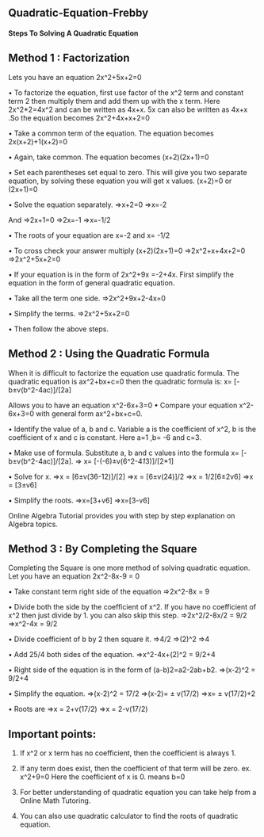 ## Quadratic-Equation-Frebby

####  Steps To Solving A Quadratic Equation

## Method 1 : Factorization
Lets you have an equation 2x^2+5x+2=0

• To factorize the equation, first use factor of the x^2 term and constant term 2 then multiply them and add them up with the x term.
Here 2x^2*2=4x^2 and can be written as 4x+x. 5x can also be written as 4x+x .So the equation becomes 2x^2+4x+x+2=0

• Take a common term of the equation. The equation becomes 2x(x+2)+1(x+2)=0

• Again, take common. The equation becomes (x+2)(2x+1)=0

• Set each parentheses set equal to zero. This will give you two separate equation, by solving these equation you will get x values.
(x+2)=0 or (2x+1)=0

• Solve the equation separately.
=>x+2=0
=>x=-2

And
=>2x+1=0
=>2x=-1
=>x=-1/2

• The roots of your equation are x=-2 and x= -1/2

• To cross check your answer multiply (x+2)(2x+1)=0
=>2x^2+x+4x+2=0
=>2x^2+5x+2=0

• If your equation is in the form of 2x^2+9x =-2+4x. First simplify the equation in the form of general quadratic equation.

• Take all the term one side.
=>2x^2+9x+2-4x=0

• Simplify the terms.
=>2x^2+5x+2=0

• Then follow the above steps.

## Method 2 : Using the Quadratic Formula

When it is difficult to factorize the equation use quadratic formula. The quadratic equation is ax^2+bx+c=0
then the quadratic formula is:
x= [-b±v(b^2-4ac)]/[2a]

Allows you to have an equation x^2-6x+3=0
• Compare your equation x^2-6x+3=0 with general form ax^2+bx+c=0.

• Identify the value of a, b and c. Variable a is the coefficient of x^2, b is the coefficient of x and c is constant. Here a=1 ,b= -6 and c=3.

• Make use of formula. Substitute a, b and c values into the formula x= [-b±v(b^2-4ac)]/[2a].
=> x= [-(-6)±v(6^2-4*1*3)]/[2*1]

• Solve for x.
=>x = [6±v(36-12)]/[2]
=>x = [6±v(24)]/2
=>x = 1/2[6±2v6]
=>x = [3±v6]

• Simplify the roots.
=>x=[3+v6]
=>x=[3-v6]

Online Algebra Tutorial provides you with step by step explanation on Algebra topics.

## Method 3 : By Completing the Square

Completing the Square is one more method of solving quadratic equation.
Let you have an equation 2x^2-8x-9 = 0

• Take constant term right side of the equation
=>2x^2-8x = 9

• Divide both the side by the coefficient of x^2. If you have no coefficient of x^2 then just divide by 1. you can also skip this step.
=>2x^2/2-8x/2 = 9/2
=>x^2-4x = 9/2

• Divide coefficient of b by 2 then square it.
=>4/2
=>(2)^2
=>4

• Add 25/4 both sides of the equation.
=>x^2-4x+(2)^2 = 9/2+4

• Right side of the equation is in the form of (a-b)2=a2-2ab+b2.
=>(x-2)^2 = 9/2+4

• Simplify the equation.
=>(x-2)^2 = 17/2
=>(x-2)= ± v(17/2)
=>x= ± v(17/2)+2

• Roots are
=>x = 2+v(17/2)
=>x = 2-v(17/2)

## Important points:

1. If x^2 or x term has no coefficient, then the coefficient is always 1.

2. If any term does exist, then the coefficient of that term will be zero.
ex. x^2+9=0
Here the coefficient of x is 0. means b=0

3. For better understanding of quadratic equation you can take help from a Online Math Tutoring.

4. You can also use quadratic calculator to find the roots of quadratic equation.
